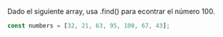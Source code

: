 Dado el siguiente array, usa .find() para econtrar el número 100.

```js
const numbers = [32, 21, 63, 95, 100, 67, 43];
```
